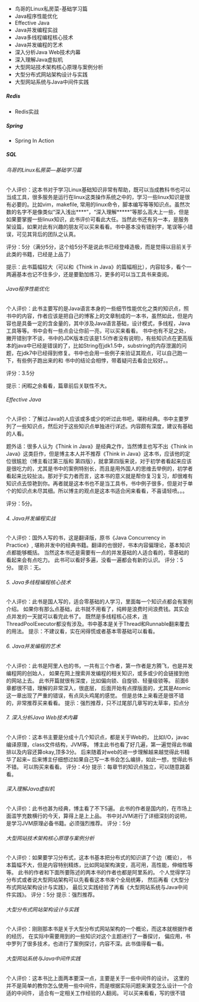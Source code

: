 -    鸟哥的Linux私房菜-基础学习篇
-    Java程序性能优化
-    Effective Java
-    Java并发编程实战
-    Java多线程编程核心技术
-    Java并发编程的艺术
-    深入分析Java Web技术内幕
-    深入理解Java虚拟机
-    大型网站技术架构核心原理与案例分析
-    大型分布式网站架构设计与实践
-    大型网站系统与Java中间件实践

##### Redis
-    Redis实战
##### Spring
- Spring In Action
##### SQL


######  鸟哥的Linux私房菜—基础学习篇
个人评价：这本书对于学习Linux基础知识非常有帮助，既可以当成教科书也可以当成工具，很多服务是运行在linux这类操作系统之中的，学习一些linux知识是很有必要的。比如vim，makefile, 常用的linux命令，脚本编写等等知识点。虽然次数的名字不是像类似“深入浅出****”，“深入理解*****”等那么高大上一些，但是如果要掌握一些linux知识，此书评价可看此大任。当然此书还有另一本，是服务架设篇，如果对此有兴趣的朋友可以买来看看。书中基本没有错别字，笔误等小错误，可见其背后的团队之认真。

评分：5分（满分5分，这个给5分不是说此书已经登峰造极，而是觉得以目前关于此类的书籍，已经是上品了）

提示：此书篇幅较大（可以和《Think in Java》的篇幅相比），内容较多，看个一两遍基本也记不住多少，还是要勤加练习，更多的可以当工具书来查阅。

######  Java程序性能优化
个人评价：此书主要写的是Java语言本身的一些细节性能优化之类的知识点，照书中的内容，作者应该是把自己的博客上的文章制成的一本书，虽然如此，但是内容也是具备一定的含金量的，其中涉及Java语言基础，设计模式，多线程，Java工具等等。书中会有一些点会让你前一亮，可以买来看看。
         书中也有不足之处，撇开错别字不谈，书中的JDK版本应该是1.5(作者没有说明)，有些知识点在更高版本的java中已经是错误的了，比如String在jdk1.5中，substring的内存泄漏的问题，在jdk7中已经得到修复。书中也会用一些例子来验证其观点，可以自己跑一下，有些例子跑出来的和
         书中的结论会相悖，带着疑问去看会比较好。。

评分：3.5分

提示：闲暇之余看看，篇章前后关联性不大。

###### Effective Java
个人评价：了解过Java的人应该或多或少的听过此书吧，堪称经典。书中主要罗列了一些知识点，然后对于这些知识点单独进行详述。内容颇有深度，建议有基础的人看。

题外话：很多人认为《Think in Java》是经典之作，当然博主也写不出《Think in Java》这类巨作，但是博主本人并不推荐《Think in Java》这本书，应该他的定位很尴尬（博主看过第三版和 第四版），就拿第四版来说，对于初学者看起来应该是很吃力的，尤其是书中的案例特别长，而且是用外国人的思维去举例的，初学者看起来比较扯淡。那对于实力者而言，这本书的意义就是帮你复习复习，却很难有知识点去惊艳到你。再者就是这本书也不是当工具书，书中例子很多，但是对于单个的知识点未尽其细。所以博主的观点是这本书适合闲来看看，不喜请轻喷。。。

评分：5分。

###### 4. Java并发编程实战
个人评价：国外人写的书，这是翻译版，原书《Java Concurrency in Practice》,
堪称并发中的经典书籍。翻译的也很好，书本内容偏理论，基本知识点都能够概括。
当然这本书还是需要有一点的并发基础的人适合看的，零基础的看起来会有点吃力。
此书可以看好多遍，没看一遍都会有新的认识。
评分：5分。
提示：无。

###### 5. Java多线程编程核心技术
个人评价：此书是国人写的，适合零基础的人学习，里面每一个知识点都会有案例介绍。
如果你有那么点基础，此书就不用看了，纯粹是浪费时间浪费钱。其实会点并发的一天就可以看完此书了。
既然是多线程核心技术，连ThreadPoolExecutor都没有涉及。书中基本是关于Thread和Runnable翻来覆去的用法。
提示：不建议看，实在闲得慌或者基本零基础可以看看。
###### 6. Java并发编程的艺术
个人评价：此书是阿里人也的书，一共有三个作者，第一作者是方腾飞，也是并发编程网的创始人，
如果在网上搜索并发编程的相关知识，或多或少的会链接到他的网站上去。
此书开篇就很有深度，比如偏向锁、自旋锁、轻量级锁等。
前面6章都很不错，理解的非常深入，很底层，
后面开始有点撑版面的，尤其是Atomic这一章出现了严重的错误，有点凤头鸡尾的感觉。
但是总体上来看还是很不错的，非常推荐买来看看。
提示：强烈推荐，只不过尾部几章写的太草率，扣点分
###### 7. 深入分析Java Web技术内幕
个人评价：这本书主要是分成十几个知识点，都是关于Web的，
比如I/O，javac编译原理，class文件结构，JVM等。
博主此书也看了好几遍，第一遍觉得此书编排以及内容还算okay,顶多3分。
后来随着对web的进一步理解越来越觉得此书精华了起来~
后来博主仔细想过如果自己写一本书会怎么编排，如此一想，觉得此书不错。
可以购买来看看。
评分：4分
提示：每章节的知识点独立，可以随意跳着看。
######  深入理解Java虚拟机
个人评价：此书也甚为经典，博主看了不下5遍。
此书的作者是国内的，在市场上面滥竽充数横行的今天，算得上是上上品。
书中对JVM进行了详细深刻的说明，是学习JVM原理必备书籍。必须强烈推荐。
评分：5分
###### 大型网站技术架构核心原理与案例分析
个人评价：如果要学习分布式，这本书基本把分布式的知识讲了个边（概论），
书本篇幅不大，但是内容特别精炼，比如网站架构演变，高可用，高性能，伸缩性等等。
此书的作者和下面所要陈述的两本书的作者也都是阿里系的。
个人觉得学习分布式或者说大型网站架构可以先看看这本书来个全局统筹，
然后再看《大型分布式网站架构设计与实践》，
最后又实践经验了再看《大型网站系统与Java中间件实践》。
评分：5分
提示：强烈推荐。
###### 大型分布式网站架构设计与实践
个人评价：刚刚那本书是关于大型分布式网站架构的一个概论，而这本就根据作者的经历，
在实际中需要用到的一些知识对这个主题进行了一番探讨，
偏应用，书中罗列了很多技术，也进行了案例探讨，内容不深。此书值得看一看。
###### 大型网站系统与Java中间件实践
个人评价：这本书比上面两本要深一点，主要是关于一些中间件的设计。
这里的并不是简单的教你怎么使用一些中间件，而是根据实际问题来演变怎么设计一个合适的中间件，
适合有一定相关工作经验的人翻阅。
可以买来看看，写的很不错